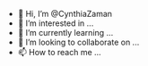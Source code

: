 - 👋 Hi, I’m @CynthiaZaman
- 👀 I’m interested in ...
- 🌱 I’m currently learning ...
- 💞️ I’m looking to collaborate on ...
- 📫 How to reach me ...

<!---
CynthiaZaman/CynthiaZaman is a ✨ special ✨ repository because its `README.md` (this file) appears on your GitHub profile.
You can click the Preview link to take a look at your changes.
--->
